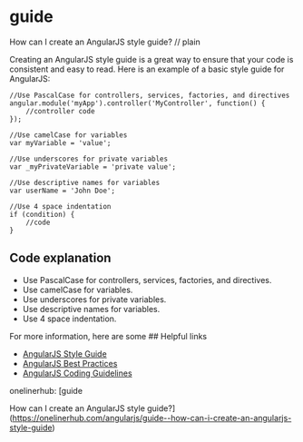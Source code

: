 # guide

How can I create an AngularJS style guide?
// plain

Creating an AngularJS style guide is a great way to ensure that your code is consistent and easy to read. Here is an example of a basic style guide for AngularJS:

```
//Use PascalCase for controllers, services, factories, and directives
angular.module('myApp').controller('MyController', function() {
    //controller code
});

//Use camelCase for variables
var myVariable = 'value';

//Use underscores for private variables
var _myPrivateVariable = 'private value';

//Use descriptive names for variables
var userName = 'John Doe';

//Use 4 space indentation
if (condition) {
    //code
}
```

## Code explanation


- Use PascalCase for controllers, services, factories, and directives.
- Use camelCase for variables.
- Use underscores for private variables.
- Use descriptive names for variables.
- Use 4 space indentation.

For more information, here are some ## Helpful links

- [AngularJS Style Guide](https://github.com/johnpapa/angular-styleguide/blob/master/a1/README.md)
- [AngularJS Best Practices](https://www.codementor.io/angularjs/tutorial/angularjs-best-practices)
- [AngularJS Coding Guidelines](https://github.com/toddmotto/angularjs-styleguide)

onelinerhub: [guide

How can I create an AngularJS style guide?](https://onelinerhub.com/angularjs/guide--how-can-i-create-an-angularjs-style-guide)